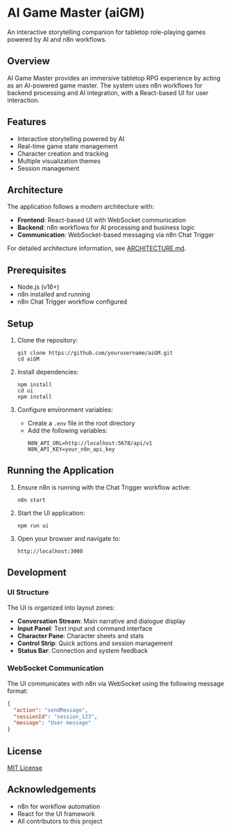 # AI Game Master (aiGM)

An interactive storytelling companion for tabletop role-playing games powered by AI and n8n workflows.

## Overview

AI Game Master provides an immersive tabletop RPG experience by acting as an AI-powered game master. The system uses n8n workflows for backend processing and AI integration, with a React-based UI for user interaction.

## Features

- Interactive storytelling powered by AI
- Real-time game state management
- Character creation and tracking
- Multiple visualization themes
- Session management

## Architecture

The application follows a modern architecture with:

- **Frontend**: React-based UI with WebSocket communication
- **Backend**: n8n workflows for AI processing and business logic
- **Communication**: WebSocket-based messaging via n8n Chat Trigger

For detailed architecture information, see [ARCHITECTURE.md](./ARCHITECTURE.md).

## Prerequisites

- Node.js (v16+)
- n8n installed and running
- n8n Chat Trigger workflow configured

## Setup

1. Clone the repository:
   ```
   git clone https://github.com/yourusername/aiGM.git
   cd aiGM
   ```

2. Install dependencies:
   ```
   npm install
   cd ui
   npm install
   ```

3. Configure environment variables:
   - Create a `.env` file in the root directory
   - Add the following variables:
     ```
     N8N_API_URL=http://localhost:5678/api/v1
     N8N_API_KEY=your_n8n_api_key
     ```

## Running the Application

1. Ensure n8n is running with the Chat Trigger workflow active:
   ```
   n8n start
   ```

2. Start the UI application:
   ```
   npm run ui
   ```

3. Open your browser and navigate to:
   ```
   http://localhost:3000
   ```

## Development

### UI Structure

The UI is organized into layout zones:

- **Conversation Stream**: Main narrative and dialogue display
- **Input Panel**: Text input and command interface
- **Character Pane**: Character sheets and stats
- **Control Strip**: Quick actions and session management
- **Status Bar**: Connection and system feedback

### WebSocket Communication

The UI communicates with n8n via WebSocket using the following message format:

```json
{
  "action": "sendMessage",
  "sessionId": "session_123",
  "message": "User message"
}
```

## License

[MIT License](./LICENSE)

## Acknowledgements

- n8n for workflow automation
- React for the UI framework
- All contributors to this project
